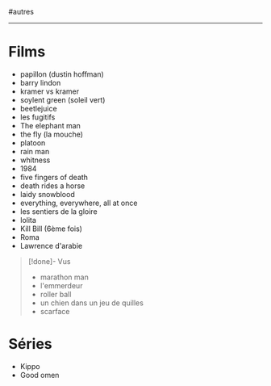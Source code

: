 #autres

----

# Films

 - papillon (dustin hoffman)
 - barry lindon
 - kramer vs kramer
 - soylent green (soleil vert)
 - beetlejuice
 - les fugitifs
 - The elephant man
 - the fly (la mouche)
 - platoon
 - rain man
 - whitness
 - 1984
 - five fingers of death
 - death rides a horse
 - laidy snowblood
 - everything, everywhere, all at once
 - les sentiers de la gloire
 - lolita
 - Kill Bill (6ème fois)
 - Roma
 - Lawrence d'arabie

> [!done]- Vus
> - marathon man
> - l'emmerdeur
> - roller ball
> - un chien dans un jeu de quilles
> - scarface

# Séries

 - Kippo
 - Good omen

